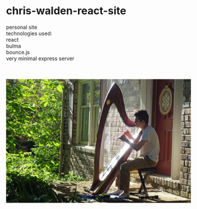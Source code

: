 # chris-walden-react-site
personal site <br />
technologies used: <br />
  react <br />
  bulma <br />
  bounce.js <br />
  very minimal express server
<br />
<br />
<br />


<img src='./client/public/images/harp 1403.jpg' />
